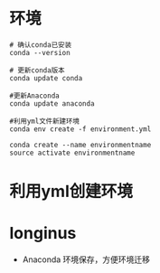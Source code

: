 # 环境
```shell
# 确认conda已安装
conda --version

# 更新conda版本
conda update conda

#更新Anaconda
conda update anaconda

#利用yml文件新建环境
conda env create -f environment.yml

conda create --name environmentname
source activate environmentname
```

# 利用yml创建环境


# longinus
- Anaconda 环境保存，方便环境迁移
